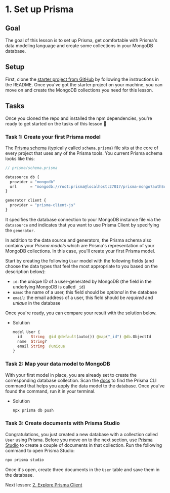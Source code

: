 # 1. Set up Prisma

## Goal

The goal of this lesson is to set up Prisma, get comfortable with Prisma's data modeling language and create some collections in your MongoDB database.

## Setup

First, clone the [starter project from GitHub](https://github.com/nikolasburk/prisma-mongodb-workshop) by following the instructions in the README. Once you've got the starter project on your machine, you can move on and create the MongoDB collections you need for this lesson.

## Tasks

Once you cloned the repo and installed the npm dependencies, you're ready to get started on the tasks of this lesson 💪

### Task 1: Create your first Prisma model

The [Prisma schema](https://www.prisma.io/docs/reference/tools-and-interfaces/prisma-schema) (typically called `schema.prisma`) file sits at the core of every project that uses any of the Prisma tools. You current Prisma schema looks like this:

```jsx
// prisma/schema.prisma

datasource db {
  provider = "mongodb"
  url      = "mongodb://root:prisma@localhost:27017/prisma-mongo?authSource=admin&retryWrites=true&w=majority"
}

generator client {
  provider = "prisma-client-js"
}
```

It specifies the database connection to your MongoDB instance file via the `datasource` and indicates that you want to use Prisma Client by specifying the `generator`.

In addition to the data source and generators, the Prisma schema also contains your *Prisma models* which are Prisma's representation of your MongoDB collections. In this case, you'll create your first Prisma model.

Start by creating the following `User` model with the following fields (and choose the data types that feel the most appropriate to you based on the description below):

- `id`: the unique ID of a user-generated by MongoDB (the field in the underlying MongoDB is called `_id`)
- `name`: the name of a user, this field should be *optional* in the database
- `email`: the email address of a user, this field should be *required* and *unique* in the database

Once you're ready, you can compare your result with the solution below.

- Solution
    
    ```graphql
    model User {
      id    String  @id @default(auto()) @map("_id") @db.ObjectId
      name  String?
      email String  @unique
    }
    ```
    

### Task 2: Map your data model to MongoDB

With your first model in place, you are already set to create the corresponding database collection. Scan the [docs](https://www.prisma.io/docs/concepts/database-connectors/mongodb) to find the Prisma CLI command that helps you apply the data model to the database. Once you've found the command, run it in your terminal.

- Solution
    
    ```bash
    npx prisma db push
    ```
    

### Task 3: Create documents with Prisma Studio

Congratulations, you just created a new database with a collection called `User` using Prisma. Before you move on to the next section, use [Prisma Studio](https://www.prisma.io/studio) to create a couple of documents in that collection. Run the following command to open Prisma Studio:

```bash
npx prisma studio
```

Once it's open, create three documents in the `User` table and save them in the database.

Next lesson: [2. Explore Prisma Client](2-explore-prisma.md)
